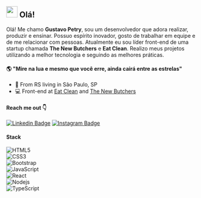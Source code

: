 ## <img src="https://media.giphy.com/media/hvRJCLFzcasrR4ia7z/giphy.gif" width="30px"> Olá!

Olá! Me chamo **Gustavo Petry**, sou um desenvolvedor que adora realizar, produzir e ensinar. Possuo espírito inovador, gosto de trabalhar em equipe e de me relacionar com pessoas. Atualmente eu sou líder front-end de uma startup chamada **The New Butchers** e **Eat Clean**. Realizo meus projetos utilizando a melhor tecnologia e seguindo as melhores práticas.


#### 🌎 **"Mire na lua e mesmo que você erre, ainda cairá entre as estrelas"**

-  📍  From RS living in São Paulo, SP
- 💻 Front-end at [Eat Clean](https://www.instagram.com/eatclean_brasil/?hl=pt-br) and [The New Butchers](https://www.instagram.com/thenewbutchers/?hl=pt-br)


#### Reach me out 👇
[![Linkedin Badge](https://img.shields.io/badge/-LinkedIn-blue?style=flat-square&logo=Linkedin&logoColor=white&link=https:https://www.linkedin.com/in/gustavopetry95/)](https://www.linkedin.com/in/gustavopetry95/) [![Instagram Badge](https://img.shields.io/badge/-Instagram-violet?style=flat-square&logo=Instagram&logoColor=white&link=https:https://www.instagram.com/gustavopetry_95/?hl=cs)](https://www.instagram.com/gustavopetry_95/?hl=cs)


#### **Stack**

![HTML5](https://img.shields.io/badge/-HTML5-E34F26?style=flat-square&logo=html5&logoColor=white)<br />
![CSS3](https://img.shields.io/badge/-CSS3-1572B6?style=flat-square&logo=css3)<br />
![Bootstrap](https://img.shields.io/badge/-Bootstrap-563D7C?style=flat-square&logo=bootstrap)<br />
![JavaScript](https://img.shields.io/badge/-JavaScript-black?style=flat-square&logo=javascript)<br />
![React](https://img.shields.io/badge/-React-black?style=flat-square&logo=react)<br />
![Nodejs](https://img.shields.io/badge/NodeJs-339933.svg?logo=node.js&logoColor=white)<br />
![TypeScript](https://img.shields.io/badge/-TypeScript-007ACC?style=flat-square&logo=typescript)<br />






